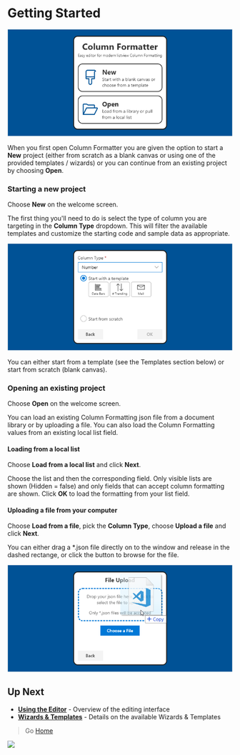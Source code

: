 # Getting Started

![Welcome Screen](./assets/WelcomeScreen.png)

When you first open Column Formatter you are given the option to start a **New** project (either from scratch as a blank canvas or using one of the provided templates / wizards) or you can continue from an existing project by choosing **Open**.

### Starting a new project

Choose **New** on the welcome screen.

The first thing you'll need to do is select the type of column you are targeting in the **Column Type** dropdown. This will filter the available templates and customize the starting code and sample data as appropriate.

![Choose a Template](./assets/ChooseATemplate.png)

You can either start from a template (see the Templates section below) or start from scratch (blank canvas).

### Opening an existing project

Choose **Open** on the welcome screen.

You can load an existing Column Formatting json file from a document library or by uploading a file. You can also load the Column Formatting values from an existing local list field.

#### Loading from a local list

Choose **Load from a local list** and click **Next**.

Choose the list and then the corresponding field. Only visible lists are shown (Hidden = false) and only fields that can accept column formatting are shown. Click **OK** to load the formatting from your list field.

#### Uploading a file from your computer

Choose **Load from a file**, pick the **Column Type**, choose **Upload a file** and click **Next**.

You can either drag a \*.json file directly on to the window and release in the dashed rectange, or click the button to browse for the file.

![Upload a file](./assets/FileUpload.png)

## Up Next

- **[Using the Editor](./editor/index.md)** - Overview of the editing interface
- **[Wizards & Templates](./wizards/index.md)** - Details on the available Wizards & Templates

> Go [Home](./index.md)

![](https://telemetry.sharepointpnp.com/sp-dev-solutions/solutions/ColumnFormatter/wiki/GettingStarted)
